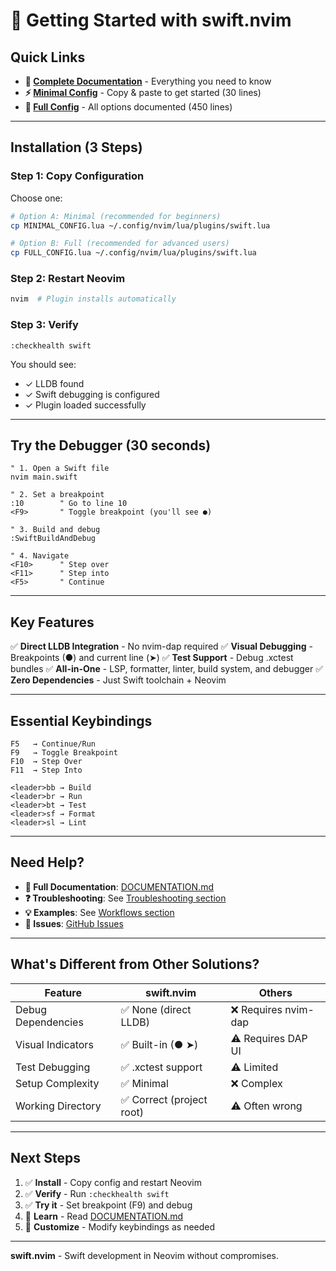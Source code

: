 # 🚀 Getting Started with swift.nvim

## Quick Links

- **📘 [Complete Documentation](DOCUMENTATION.md)** - Everything you need to know
- **⚡ [Minimal Config](MINIMAL_CONFIG.lua)** - Copy & paste to get started (30 lines)
- **🔧 [Full Config](FULL_CONFIG.lua)** - All options documented (450 lines)

---

## Installation (3 Steps)

### Step 1: Copy Configuration

Choose one:

```bash
# Option A: Minimal (recommended for beginners)
cp MINIMAL_CONFIG.lua ~/.config/nvim/lua/plugins/swift.lua

# Option B: Full (recommended for advanced users)
cp FULL_CONFIG.lua ~/.config/nvim/lua/plugins/swift.lua
```

### Step 2: Restart Neovim

```bash
nvim  # Plugin installs automatically
```

### Step 3: Verify

```vim
:checkhealth swift
```

You should see:
- ✓ LLDB found
- ✓ Swift debugging is configured
- ✓ Plugin loaded successfully

---

## Try the Debugger (30 seconds)

```vim
" 1. Open a Swift file
nvim main.swift

" 2. Set a breakpoint
:10        " Go to line 10
<F9>       " Toggle breakpoint (you'll see ●)

" 3. Build and debug
:SwiftBuildAndDebug

" 4. Navigate
<F10>      " Step over
<F11>      " Step into
<F5>       " Continue
```

---

## Key Features

✅ **Direct LLDB Integration** - No nvim-dap required
✅ **Visual Debugging** - Breakpoints (●) and current line (➤)
✅ **Test Support** - Debug .xctest bundles
✅ **All-in-One** - LSP, formatter, linter, build system, and debugger
✅ **Zero Dependencies** - Just Swift toolchain + Neovim

---

## Essential Keybindings

```
F5   → Continue/Run
F9   → Toggle Breakpoint
F10  → Step Over
F11  → Step Into

<leader>bb → Build
<leader>br → Run
<leader>bt → Test
<leader>sf → Format
<leader>sl → Lint
```

---

## Need Help?

- **📘 Full Documentation**: [DOCUMENTATION.md](DOCUMENTATION.md)
- **❓ Troubleshooting**: See [Troubleshooting section](DOCUMENTATION.md#-troubleshooting)
- **💡 Examples**: See [Workflows section](DOCUMENTATION.md#-workflows)
- **🐛 Issues**: [GitHub Issues](https://github.com/devswiftzone/swift.nvim/issues)

---

## What's Different from Other Solutions?

| Feature | swift.nvim | Others |
|---------|------------|--------|
| Debug Dependencies | ✅ None (direct LLDB) | ❌ Requires nvim-dap |
| Visual Indicators | ✅ Built-in (● ➤) | ⚠️ Requires DAP UI |
| Test Debugging | ✅ .xctest support | ⚠️ Limited |
| Setup Complexity | ✅ Minimal | ❌ Complex |
| Working Directory | ✅ Correct (project root) | ⚠️ Often wrong |

---

## Next Steps

1. ✅ **Install** - Copy config and restart Neovim
2. ✅ **Verify** - Run `:checkhealth swift`
3. ✅ **Try it** - Set breakpoint (F9) and debug
4. 📖 **Learn** - Read [DOCUMENTATION.md](DOCUMENTATION.md)
5. 🎨 **Customize** - Modify keybindings as needed

---

**swift.nvim** - Swift development in Neovim without compromises.
